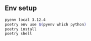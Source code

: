 

## Env setup

```bash
pyenv local 3.12.4
poetry env use $(pyenv which python)
poetry install
poetry shell
```